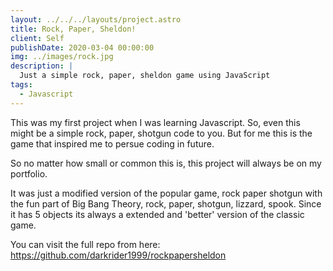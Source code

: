 ```yaml
---
layout: ../../../layouts/project.astro
title: Rock, Paper, Sheldon!
client: Self
publishDate: 2020-03-04 00:00:00
img: ../images/rock.jpg
description: |
  Just a simple rock, paper, sheldon game using JavaScript
tags:
  - Javascript
---
```


This was my first project when I was learning Javascript. So, even this might be a simple rock, paper, shotgun code to you. But for me this is the game that inspired me to persue coding in future.

So no matter how small or common this is, this project will always be on my portfolio.

It was just a modified version of the popular game, rock paper shotgun with the fun part of Big Bang Theory, rock, paper, shotgun, lizzard, spook. Since it has 5 objects its always a extended and 'better' version of the classic game.

You can visit the full repo from here: https://github.com/darkrider1999/rockpapersheldon

